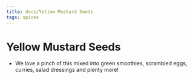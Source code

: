 ```yaml
---
title: docs/Yellow Mustard Seeds
tags: spices
---
```


# Yellow Mustard Seeds
- We love a pinch of this mixed into green smoothies, scrambled eggs, curries, salad dressings and plenty more!